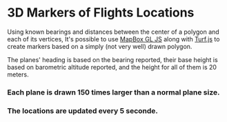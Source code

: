 # 3D Markers of Flights Locations

Using known bearings and distances between the center of a polygon and each of its vertices,
It's possible to use [MapBox GL JS](https://docs.mapbox.com/mapbox-gl-js/overview/) along with [Turf.js](https://turfjs.org/docs) to create markers based on a simply (not very well) drawn polygon.

The planes' heading is based on the bearing reported, their base height is based on barometric altitude reported,
and the height for all of them is 20 meters.
### Each plane is drawn 150 times larger than a normal plane size.

### The locations are updated every 5 seconde.
